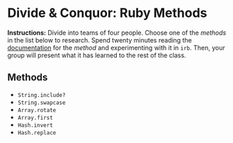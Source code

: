 # Divide & Conquor: Ruby Methods
__Instructions:__ Divide into teams of four people. Choose one of the _methods_ in the list below to research. Spend twenty minutes reading the [documentation](http://ruby-doc.org/core-2.3.0/) for the _method_ and experimenting with it in `irb`. Then, your group will present what it has learned to the rest of the class.

## Methods
- `String.include?`
- `String.swapcase`
- `Array.rotate`
- `Array.first`
- `Hash.invert`
- `Hash.replace`
